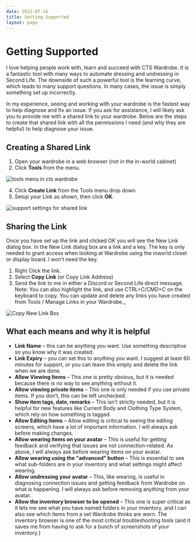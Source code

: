 ```yaml
---
date: 2022-07-16
title: Getting Supported
layout: page
---
```

# Getting Supported

I love helping people work with, learn and succeed with CTS Wardrobe. It is a fantastic tool with many ways to automate dressing and undressing in Second Life. The downside of such a powerful tool is the learning curve, which leads to many support questions. In many cases, the issue is simply something set up incorrectly.

In my experience, seeing and working with your wardrobe is the fastest way to help diagnose and fix an issue. If you ask for assistance, I will likely ask you to provide me with a shared link to your wardrobe. Below are the steps to create that shared link with all the permissions I need (and why they are helpful) to help diagnose your issue.

## Creating a Shared Link

1. Open your wardrobe in a web browser (not in the in-world cabinet)
2. Click **Tools** from the menu.

![tools menu in cts wardrobe](https://everythingbutta.net/wp-content/uploads/2022/06/chrome_jkL9po25bU.png)

4. Click **Create Link** from the Tools menu drop down.
5. Setup your Link as shown, then click **OK**.

![support settings for shared link](https://everythingbutta.net/wp-content/uploads/2022/06/chrome_wMbciHrxX3.png)

## Sharing the Link

Once you have set up the link and clicked OK you will see the New Link dialog box. In the New Link dialog box are a link and a key. The key is only needed to grant access when looking at Wardrobe using the inworld closet or display board. I won’t need the key.

1. Right Click the link.
2. Select **Copy Link** (or Copy Link Address)
3. Send the link to me in either a Discord or Second Life direct message.
Note: You can also highlight the link, and use CTRL+C/CMD+C on the keyboard to copy. You can update and delete any links you have created from Tools / Manage Links in your Wardrobe._

![Copy New Link Box](https://i.imgur.com/32cSw3X.png)

## What each means and why it is helpful

- **Link Name** – this can be anything you want. Use something descriptive so you know why it was created.
- **Link Expiry** – you can set this to anything you want. I suggest at least 60 minutes for support, or you can leave this empty and delete the link when we are done.
- **Allow Viewing Items** – This one is pretty obvious, but it is needed because there is no way to see anything without it.
- **Allow viewing private items** – This one is only needed if you use private items. If you don’t, this can be left unchecked.
- **Show item tags, date, remarks** – This isn’t strictly needed, but it is helpful for new features like Current Body and Clothing Type System, which rely on how something is tagged.
- **Allow Editing Items** – Allow editing is critical to seeing the editing screens, which have a lot of important information. I will always ask before making changes.
- **Allow wearing items on your avatar** – This is useful for getting feedback and verifying that issues are not connection-related. As above, I will always ask before wearing items on your avatar.
- **Allow wearing using the "advanced" button** – This is essential to see what sub-folders are in your inventory and what settings might affect wearing.
- **Allow undressing your avatar** – This, like wearing, is useful in diagnosing connection issues and getting feedback from Wardrobe on what is happening. I will always ask before removing anything from your avatar.
- **Allow the inventory browser to be opened** – This one is super critical as it lets me see what you have named folders in your inventory, and I can also see which items from a set Wardrobe thinks are worn. The inventory browser is one of the most critical troubleshooting tools (and it saves me from having to ask for a bunch of screenshots of your inventory.)

